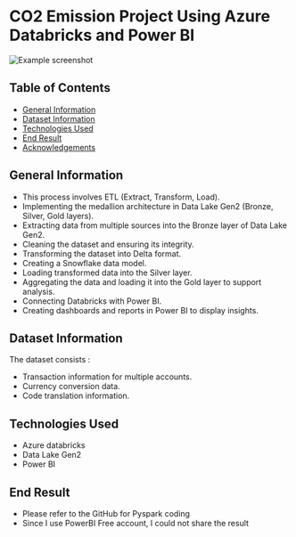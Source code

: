 # CO2 Emission Project Using Azure Databricks and Power BI

![Example screenshot](./unsplash.jpg)

## Table of Contents
* [General Information](#general-information)
* [Dataset Information](#dataset-information)
* [Technologies Used](#technologies-used)
* [End Result](#end-result)
* [Acknowledgements](#Acknowledgements)
<!-- * [License](#license) -->

## General Information
- This process involves ETL (Extract, Transform, Load).
- Implementing the medallion architecture in Data Lake Gen2 (Bronze, Silver, Gold layers).
- Extracting data from multiple sources into the Bronze layer of Data Lake Gen2.
- Cleaning the dataset and ensuring its integrity.
- Transforming the dataset into Delta format.
- Creating a Snowflake data model.
- Loading transformed data into the Silver layer.
- Aggregating the data and loading it into the Gold layer to support analysis.
- Connecting Databricks with Power BI.
- Creating dashboards and reports in Power BI to display insights.

## Dataset Information

The dataset consists : 
- Transaction information for multiple accounts.
- Currency conversion data.
- Code translation information.

## Technologies Used
- Azure databricks
- Data Lake Gen2 
- Power BI 

## End Result 

- Please refer to the GitHub for Pyspark coding
- Since I use PowerBI Free account, I could not share the result 

